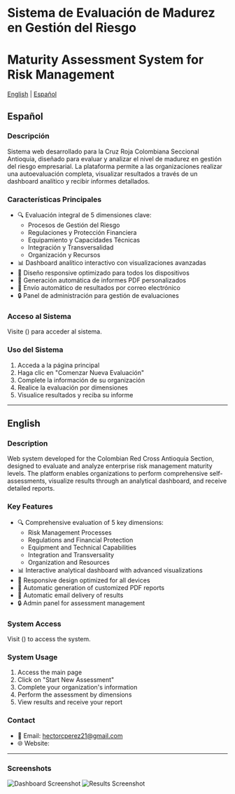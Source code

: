 # Sistema de Evaluación de Madurez en Gestión del Riesgo
# Maturity Assessment System for Risk Management

[English](#english) | [Español](#español)

## Español

### Descripción
Sistema web desarrollado para la Cruz Roja Colombiana Seccional Antioquia, diseñado para evaluar y analizar el nivel de madurez en gestión del riesgo empresarial. La plataforma permite a las organizaciones realizar una autoevaluación completa, visualizar resultados a través de un dashboard analítico y recibir informes detallados.

### Características Principales
- 🔍 Evaluación integral de 5 dimensiones clave:
  - Procesos de Gestión del Riesgo
  - Regulaciones y Protección Financiera
  - Equipamiento y Capacidades Técnicas
  - Integración y Transversalidad
  - Organización y Recursos
- 📊 Dashboard analítico interactivo con visualizaciones avanzadas
- 📱 Diseño responsive optimizado para todos los dispositivos
- 📄 Generación automática de informes PDF personalizados
- 📧 Envío automático de resultados por correo electrónico
- 🔒 Panel de administración para gestión de evaluaciones

### Acceso al Sistema
Visite ([](https://sistema-grd-crcsa.onrender.com/)) para acceder al sistema.

### Uso del Sistema
1. Acceda a la página principal
2. Haga clic en "Comenzar Nueva Evaluación"
3. Complete la información de su organización
4. Realice la evaluación por dimensiones
5. Visualice resultados y reciba su informe

---

## English

### Description
Web system developed for the Colombian Red Cross Antioquia Section, designed to evaluate and analyze enterprise risk management maturity levels. The platform enables organizations to perform comprehensive self-assessments, visualize results through an analytical dashboard, and receive detailed reports.

### Key Features
- 🔍 Comprehensive evaluation of 5 key dimensions:
  - Risk Management Processes
  - Regulations and Financial Protection
  - Equipment and Technical Capabilities
  - Integration and Transversality
  - Organization and Resources
- 📊 Interactive analytical dashboard with advanced visualizations
- 📱 Responsive design optimized for all devices
- 📄 Automatic generation of customized PDF reports
- 📧 Automatic email delivery of results
- 🔒 Admin panel for assessment management

### System Access
Visit ([](https://sistema-grd-crcsa.onrender.com/)) to access the system.

### System Usage
1. Access the main page
2. Click on "Start New Assessment"
3. Complete your organization's information
4. Perform the assessment by dimensions
5. View results and receive your report

### Contact
- 📧 Email: hectorcperez21@gmail.com
- 🌐 Website: [](https://sistema-grd-crcsa.onrender.com/)

---

### Screenshots
![Dashboard Screenshot](url-to-dashboard-screenshot.png)
![Results Screenshot](url-to-results-screenshot.png)
